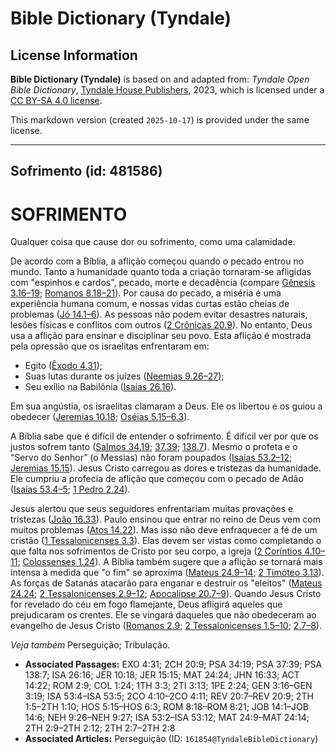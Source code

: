 # Bible Dictionary (Tyndale)

## License Information

**Bible Dictionary (Tyndale)** is based on and adapted from: _Tyndale Open Bible Dictionary_, [Tyndale House Publishers](https://tyndaleopenresources.com/), 2023, which is licensed under a [CC BY-SA 4.0 license](https://creativecommons.org/licenses/by-sa/4.0/legalcode.en).

This markdown version (created `2025-10-17`) is provided under the same license.



--------------------------------

## Sofrimento (id: 481586)

SOFRIMENTO
==========

Qualquer coisa que cause dor ou sofrimento, como uma calamidade.

De acordo com a Bíblia, a aflição começou quando o pecado entrou no mundo. Tanto a humanidade quanto toda a criação tornaram\-se afligidas com "espinhos e cardos", pecado, morte e decadência (compare [Gênesis 3\.16–19](https://ref.ly/Gen3:16-Gen3:19); [Romanos 8\.18–21](https://ref.ly/Rom8:18-Rom8:21)). Por causa do pecado, a miséria é uma experiência humana comum, e nossas vidas curtas estão cheias de problemas ([Jó 14\.1–6](https://ref.ly/Job14:1-Job14:6)). As pessoas não podem evitar desastres naturais, lesões físicas e conflitos com outros ([2 Crônicas 20\.9](https://ref.ly/2Chr20:9)). No entanto, Deus usa a aflição para ensinar e disciplinar seu povo. Esta aflição é mostrada pela opressão que os israelitas enfrentaram em:

* Egito ([Êxodo 4\.31](https://ref.ly/Exod4:31));
* Suas lutas durante os juízes ([Neemias 9\.26–27](https://ref.ly/Neh9:26-Neh9:27));
* Seu exílio na Babilônia ([Isaías 26\.16](https://ref.ly/Isa26:16)).

Em sua angústia, os israelitas clamaram a Deus. Ele os libertou e os guiou a obedecer ([Jeremias 10\.18](https://ref.ly/Jer10:18); [Oséias 5\.15–6\.3](https://ref.ly/Hos5:15-Hos6:3)).

A Bíblia sabe que é difícil de entender o sofrimento. É difícil ver por que os justos sofrem tanto ([Salmos 34\.19](https://ref.ly/Ps34:19); [37\.39](https://ref.ly/Ps37:39); [138\.7](https://ref.ly/Ps138:7)). Mesmo o profeta e o “Servo do Senhor” (o Messias) não foram poupados ([Isaías 53\.2–12](https://ref.ly/Isa53:2-Isa53:12); [Jeremias 15\.15](https://ref.ly/Jer15:15)). Jesus Cristo carregou as dores e tristezas da humanidade. Ele cumpriu a profecia de aflição que começou com o pecado de Adão ([Isaías 53\.4–5](https://ref.ly/Isa53:4-Isa53:5); [1 Pedro 2\.24](https://ref.ly/1Pet2:24)).

Jesus alertou que seus seguidores enfrentariam muitas provações e tristezas ([João 16\.33](https://ref.ly/John16:33)). Paulo ensinou que entrar no reino de Deus vem com muitos problemas ([Atos 14\.22](https://ref.ly/Acts14:22)). Mas isso não deve enfraquecer a fé de um cristão ([1 Tessalonicenses 3\.3](https://ref.ly/1Thess3:3)). Elas devem ser vistas como completando o que falta nos sofrimentos de Cristo por seu corpo, a igreja ([2 Coríntios 4\.10–11](https://ref.ly/2Cor4:10-2Cor4:11); [Colossenses 1\.24](https://ref.ly/Col1:24)). A Bíblia também sugere que a aflição se tornará mais intensa à medida que "o fim" se aproxima ([Mateus 24\.9–14](https://ref.ly/Matt24:9-Matt24:14); [2 Timóteo 3\.13](https://ref.ly/2Tim3:13)). As forças de Satanás atacarão para enganar e destruir os "eleitos" ([Mateus 24\.24](https://ref.ly/Matt24:24); [2 Tessalonicenses 2\.9–12](https://ref.ly/2Thess2:9-2Thess2:12); [Apocalipse 20\.7–9](https://ref.ly/Rev20:7-Rev20:9)). Quando Jesus Cristo for revelado do céu em fogo flamejante, Deus afligirá aqueles que prejudicaram os crentes. Ele se vingará daqueles que não obedeceram ao evangelho de Jesus Cristo ([Romanos 2\.9](https://ref.ly/Rom2:9); [2 Tessalonicenses 1\.5–10](https://ref.ly/2Thess1:5-2Thess1:10); [2\.7–8](https://ref.ly/2Thess2:7-2Thess2:8)).

*Veja também* Perseguição; Tribulação.

* **Associated Passages:** EXO 4:31; 2CH 20:9; PSA 34:19; PSA 37:39; PSA 138:7; ISA 26:16; JER 10:18; JER 15:15; MAT 24:24; JHN 16:33; ACT 14:22; ROM 2:9; COL 1:24; 1TH 3:3; 2TI 3:13; 1PE 2:24; GEN 3:16–GEN 3:19; ISA 53:4–ISA 53:5; 2CO 4:10–2CO 4:11; REV 20:7–REV 20:9; 2TH 1:5–2TH 1:10; HOS 5:15–HOS 6:3; ROM 8:18–ROM 8:21; JOB 14:1–JOB 14:6; NEH 9:26–NEH 9:27; ISA 53:2–ISA 53:12; MAT 24:9–MAT 24:14; 2TH 2:9–2TH 2:12; 2TH 2:7–2TH 2:8
* **Associated Articles:** Perseguição (ID: `161854@TyndaleBibleDictionary`)

